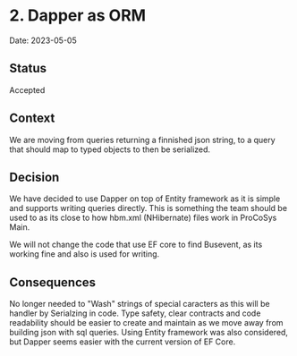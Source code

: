 # 2. Dapper as ORM

Date: 2023-05-05

## Status

Accepted

## Context

We are moving from queries returning a finnished json string, to a query that should map to typed objects to then be
serialized.

## Decision

We have decided to use Dapper on top of Entity framework as it is simple and supports writing queries directly. This is
something the team should be used to as its close to how hbm.xml (NHibernate) files work in ProCoSys Main.

We will not change the code that use EF core to find Busevent, as its working fine and also is used for writing.

## Consequences

No longer needed to "Wash" strings of special caracters as this will be handler by Serialzing in code.
Type safety, clear contracts and code readability should be easier to create and maintain as we move away from building
json with sql queries. Using Entity framework was also considered, but Dapper seems easier with the current version of
EF Core. 
